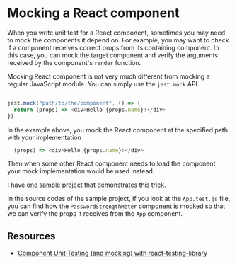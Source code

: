 # Mocking a React component

When you write unit test for a React component, sometimes you may need to mock the components it depend on. For example, you may want to check if a component receives correct props from its containing component. In this case, you can mock the target component and verify the arguments received by the component's `render` function.

Mocking React component is not very much different from mocking a regular JavaScript module. You can simply use the `jest.mock` API.

```javascript

jest.mock("path/to/the/component", () => {
  return (props) => <div>Hello {props.name}!</div>
})
```

In the example above, you mock the React component at the specified path with your implementation 

```javascript
  (props) => <div>Hello {props.name}!</div>
```

Then when some other React component needs to load the component, your mock implementation would be used instead.

I have [one sample project](https://github.com/songguoqiang/react-password-strength-meter) that demonstrates this trick.

In the source codes of the sample project, if you look at the `App.test.js` file, you can find how the `PasswordStrengthMeter` component is mocked so that we can verify the props it receives from the `App` component.

## Resources

- [Component Unit Testing (and mocking) with react-testing-library](https://www.youtube.com/watch?v=XDkSaCgR8g4)